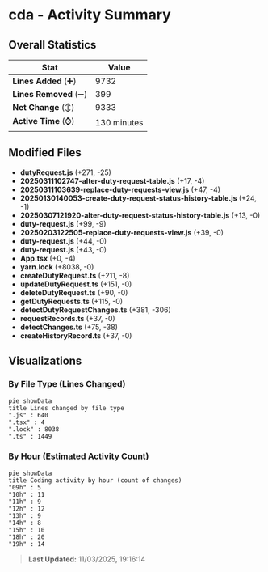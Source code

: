 # cda - Activity Summary 

## Overall Statistics

| Stat                   | Value                                                             |
| ---------------------- | ----------------------------------------------------------------- |
| **Lines Added** (➕)   | 9732                                          |
| **Lines Removed** (➖) | 399                                        |
| **Net Change** (↕)    | 9333                |
| **Active Time** (⌚)   | 130 minutes |


## Modified Files
- **dutyRequest.js** (+271, -25)
- **20250311102747-alter-duty-request-table.js** (+17, -4)
- **20250311103639-replace-duty-requests-view.js** (+47, -4)
- **20250130140053-create-duty-request-status-history-table.js** (+24, -1)
- **20250307121920-alter-duty-request-status-history-table.js** (+13, -0)
- **duty-request.js** (+99, -9)
- **20250203122505-replace-duty-requests-view.js** (+39, -0)
- **duty-request.js** (+44, -0)
- **duty-request.js** (+43, -0)
- **App.tsx** (+0, -4)
- **yarn.lock** (+8038, -0)
- **createDutyRequest.ts** (+211, -8)
- **updateDutyRequest.ts** (+151, -0)
- **deleteDutyRequest.ts** (+90, -0)
- **getDutyRequests.ts** (+115, -0)
- **detectDutyRequestChanges.ts** (+381, -306)
- **requestRecords.ts** (+37, -0)
- **detectChanges.ts** (+75, -38)
- **createHistoryRecord.ts** (+37, -0)

## Visualizations

### By File Type (Lines Changed)

```mermaid
pie showData
title Lines changed by file type
".js" : 640
".tsx" : 4
".lock" : 8038
".ts" : 1449
```

### By Hour (Estimated Activity Count)

```mermaid
pie showData
title Coding activity by hour (count of changes)
"09h" : 5
"10h" : 11
"11h" : 9
"12h" : 12
"13h" : 9
"14h" : 8
"15h" : 10
"18h" : 20
"19h" : 14
```


> **Last Updated:** 11/03/2025, 19:16:14